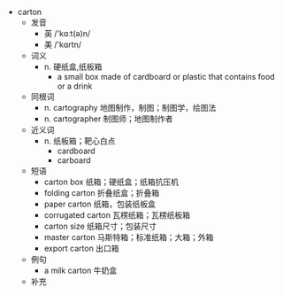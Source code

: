 - carton
  - 发音
    - 英 /'kɑːt(ə)n/
    - 美 /'kɑrtn/
  - 词义
    - n. 硬纸盒,纸板箱
      - a small box made of  cardboard  or plastic that contains food or a drink
  - 同根词
    - n. cartography 地图制作，制图；制图学，绘图法
    - n. cartographer 制图师；地图制作者
  - 近义词
    - n. 纸板箱；靶心白点
      - cardboard
      - carboard
  - 短语
    - carton box 纸箱；硬纸盒；纸箱抗压机
    - folding carton 折叠纸盒；折叠箱
    - paper carton 纸箱，包装纸板盒
    - corrugated carton 瓦楞纸箱；瓦楞纸板箱
    - carton size 纸箱尺寸；包装尺寸
    - master carton 马斯特箱；标准纸箱；大箱；外箱
    - export carton 出口箱
  - 例句
    - a milk carton 牛奶盒
  - 补充